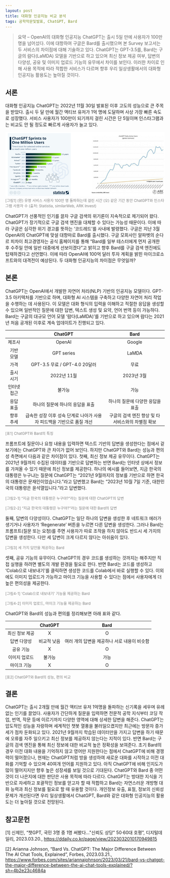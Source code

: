 ```yaml
---
layout: post
title: 대화형 인공지능 비교 분석
tags: 공학작문및발표, ChatGPT, Bard
---
```

>요약 – OpenAI의 대화형 인공지능 ChatGPT는 출시 5일 만에 사용자가 100만 명을 넘어섰다. 이에 대항하여 구글은 Bard를 출시했으며 본 Survey 보고서는 두 서비스의 차이점에 대해 기술하고 있다. ChatGPT는 GPT-3.5를, Bard는 구글의 람다(LaMDA) 모델을 기반으로 하고 있으며 최신 정보 제공 여부, 답변의 다양성, 공유 및 이미지 업로드 기능의 유무에서 차이를 보인다. 이러한 차이로 인해 사용 목적에 따라 적합한 서비스가 다르며 향후 우리 일상생활에서의 대화형 인공지능 활용도는 높아질 것이다.

## 서론
대화형 인공지능 ChatGPT는 2022년 11월 30일 발표된 이후 고도의 성능으로 큰 주목을 받았다. 출시 두 달 만에 월간 액티브 유저가 1억 명에 도달하며 사상 가장 빠른 속도로 성장했다. 서비스 사용자가 100만이 되기까지 걸린 시간은 단 5일이며 인스타그램과는 비교도 안 될 정도로 빠르게 사용자가 늘고 있다.

![Alt text](image.png)
<small style="color: gray;">[그림1] (왼) 유명 서비스 사용자 100만 명 돌파하는데 걸린 시간 (오) 같은 기간 동안 ChatGPT와 인스타그램 사용자 수 (출처: Statistia, similarWeb, ARK Invest)</small>

ChatGPT가 선풍적인 인기를 끌자 구글 검색의 위기론이 지속적으로 제기되어 왔다. ChatGPT가 장기적으로 구글 검색 엔진을 대체할 수 있다는 가능성 때문이다. 이에 따라 구글은 심각한 위기 경고를 뜻하는 ‘코드레드’를 사내에 발령했다.
구글은 지난 3월 OpenAI의 ChatGPT에 맞설 대항마로 Bard를 출시했다. 구글 모회사인 알파벳의 순다르 피차이 최고경영자는 공식 홈페이지를 통해 “Bard를 일부 테스터에게 먼저 공개한 후 수주일 안에 일반 대중에게 선보이겠다”고 밝히고 향후 Bard를 구글 검색 엔진에도 탑재하겠다고 선언했다. 이에 따라 OpenAI에 100억 달러 투자 계획을 밝힌 마이크로소프트와의 대격전이 예상된다. 두 대화형 인공지능의 차이점은 무엇일까?

## 본론
ChatGPT는 OpenAI에서 개발한 자연어 처리(NLP) 기반의 인공지능 모델이다. GPT-3.5 아키텍처를 기반으로 하며, 대화형 AI 시스템을 구축하고 다양한 자연어 처리 작업을 수행하는 데 사용된다. 이 모델은 대화 형식의 입력을 이해하고 적절한 응답을 생성할 수 있으며 일반적인 질문에 대한 답변, 텍스트 생성 및 요약, 언어 번역 등이 가능하다.
Bard는 구글의 대규모 언어 모델 ‘람다(LaMDA)’를 기반으로 하고 있으며 람다는 2021년 처음 공개된 이후로 계속 업데이트가 진행되고 있다. 

  
| | ChatGPT | Bard |
|:---:|:---:|:---:|
| 제조사 | OpenAI | Google |
| 기반 모델 | GPT series | LaMDA |
| 가격 | GPT-3.5 무료 / GPT-4.0 20달러 | 무료 |
| 출시 시기 | 2022년 11월 | 2023년 3월 |
| 인터넷 접근 | 불가능 | 가능 |
| 응답 표출 | 하나의 질문에 하나의 응답을 표출 | 하나의 질문에 다양한 응답을 표출 |
| 향후 추세 | 급속한 성장 이후 성숙 단계로 나아가 사용자 피드백을 기반으로 품질 개선 | 구글의 검색 엔진 향상 및 타 서비스와의 차별점 확보 |
  

<small style="color: gray;">[표1] ChatGPT와 Bard의 특징</small>

프롬프트에 질문이나 요청 내용을 입력하면 텍스트 기반의 답변을 생성한다는 점에서 겉보기에는 ChatGPT와 큰 차이가 없어 보인다. 하지만 ChatGPT와 Bard는 성능과 편의성 측면에서 다음과 같은 차이점이 있다.
첫째, 최신 정보 제공 유무이다. ChatGPT는 2021년 9월까지 수집된 데이터를 기반으로 답변하는 반면 Bard는 인터넷 상에서 정보를 가져올 수 있기 때문에 최신 정보를 제공한다. 하나의 예시를 들어보면, 지금 한국의 대통령은 누구냐는 질문에 ChatGPT는 “2021년 9월까지의 정보를 기반으로 하면 한국의 대통령은 문재인이었습니다.”라고 답변했고 Bard는 “2023년 10월 7일 기준, 대한민국의 대통령은 윤석열입니다.”라고 답변했다. 

<small style="color: gray;">[그림2-1] “지금 한국의 대통령은 누구야?”라는 질문에 대한 ChatGPT의 답변</small>

<small style="color: gray;">[그림2-2] “지금 한국의 대통령은 누구야?”라는 질문에 대한 Bard의 답변</small>


둘째, 답변의 다양성이다. ChatGPT는 일단 하나의 답변을 생성한 후 네트워크 에러가 생기거나 사용자가 ‘Regenerate’ 버튼을 누르면 다른 답변을 생성한다. 그러나 Bard는 프롬프트(질문 또는 요청)를 주면 사용자가 따로 조작을 하지 않아도 반드시 세 가지의 답변을 생성한다. 다만 세 답변이 크게 다르지 않다는 아쉬움이 있다.

<small style="color: gray;">[그림3] 세 가지 답안을 제공하는 Bard</small>

셋째, 공유 기능의 유무이다. ChatGPT의 경우 코드를 생성하는 것까지는 해주지만 직접 실행을 하려면 별도의 개발 환경을 필요로 한다. 반면 Bard는 코드를 생성하고 ‘Colab으로 내보내기’를 클릭하면 생성한 코드를 Colab에서 바로 실행할 수 있다. 이외에도 이미지 업로드가 가능하고 마이크 기능을 사용할 수 있다는 점에서 사용자에게 더 높은 편의성을 제공한다.

<small style="color: gray;">[그림4-1] ‘Colab으로 내보내기’ 기능을 제공하는 Bard</small>

<small style="color: gray;">[그림4-2] 이미지 업로드, 마이크 기능을 제공하는 Bard</small>

ChatGPT와 Bard의 성능과 편의를 정리해보면 아래 표와 같다.


| | ChatGPT | Bard |
|:---:|:---:|:---:|
| 최신 정보 제공 | X | O |
| 답변 다양성 | 비교적 낮음 | 여러 개의 답변을 제공하나 서로 내용이 비슷함 |
| 공유 기능 | X | O |
| 이미지 업로드 | 불가능 | 가능 |
| 마이크 기능 | X | O |


<small style="color: gray;">[표2] ChatGPT와 Bard의 성능, 편의 비교</small>

## 결론
ChatGPT는 출시 2개월 만에 월간 액티브 유저 1억명을 돌파하는 신기록을 세우며 유례없는 인기를 끌었다. 사용자가 간단하게 질문을 입력하면 전문적 공학 지식부터 코딩 작업, 번역, 작문 등에 이르기까지 다양한 영역에 대해 상세한 답변을 해준다. ChatGPT는 압도적인 성능을 자랑하며 세계적인 챗봇 열풍을 불러일으켰지만 최근에는 방문자 증가세가 점차 둔화되고 있다. 2021년 9월까지 학습된 데이터만을 가지고 답변을 하기 때문에 오류를 자주 일으키고 최신 정보를 제공하지 않는다는 지적이 있다. 반면 Bard는 구글의 검색 엔진을 통해 최신 정보에 대한 비교적 높은 정확성을 보여준다. 초기 Bard의 경우 이전 대화 내용을 기억하지 않고 영어만 지원한다는 점에서 ChatGPT에 비해 경쟁력이 떨어졌으나, 현재는 ChatGPT처럼 방을 생성하여 새로운 대화를 시작하고 이전 대화를 기억할 수 있으며 40여개 언어를 지원하고 있다. 아직 ChatGPT에 비해 인지도가 많이 떨어지지만 향후 높은 성장세를 보일 것으로 기대된다.
ChatGPT와 Bard 중 어떤 것이 더 나은지에 대한 판단은 사용 목적에 따라 다르다. ChatGPT는 방대한 지식을 기반으로 자세하고 포괄적인 정보를 얻고자 할 때 적합하고 Bard는 자연스러운 개방형 대화 능력과 최신 정보를 필요로 할 때 유용할 것이다. 개인정보 유출, 표절, 정보의 신뢰성 문제가 개선된다면 우리 일상생활에서 ChatGPT, Bard와 같은 대화형 인공지능의 활용도는 더 높아질 것으로 전망된다.

## 참고문헌
[1] 신제인, “챗GPT, 국민 3명 중 1명 써봤다..."신뢰도 상당" 50·60대 호평”, 디지털데일리, 2023.03.20., <https://ddaily.co.kr/page/view/2023032010170949815>

[2] Arianna Johnson, “Bard Vs. ChatGPT: The Major Difference Between The AI Chat Tools, Explained”, Forbes, 2023.03.21., <https://www.forbes.com/sites/ariannajohnson/2023/03/21/bard-vs-chatgpt-the-major-difference-between-the-ai-chat-tools-explained/?sh=4b2e23c4684a>
